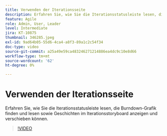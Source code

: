 ```yaml
---
title: Verwenden der Iterationsseite
description: Erfahren Sie, wie Sie die Iterationsstatusleiste lesen, die Burndown-Grafik finden und lesen sowie Geschichten im Iterationsstoryboard anzeigen und verschieben können.
feature: Agile
role: Admin, User, Leader
level: Intermediate
jira: KT-10875
thumbnail: 346285.jpeg
exl-id: 9ad64b05-55d6-4ca4-a8f3-89a1c2c54f34
doc-type: video
source-git-commit: a25a49e59ca483246271214886ea4dc9c10e8d66
workflow-type: tm+mt
source-wordcount: '62'
ht-degree: 0%

---
```


# Verwenden der Iterationsseite

Erfahren Sie, wie Sie die Iterationsstatusleiste lesen, die Burndown-Grafik finden und lesen sowie Geschichten im Iterationsstoryboard anzeigen und verschieben können.

>[!VIDEO](https://video.tv.adobe.com/v/346285/?quality=12&learn=on)
